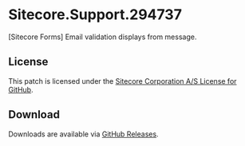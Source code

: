 # Sitecore.Support.294737
[Sitecore Forms] Email validation displays from message.

## License  
This patch is licensed under the [Sitecore Corporation A/S License for GitHub](https://github.com/sitecoresupport/Sitecore.Support.294737/blob/master/LICENSE).  

## Download  
Downloads are available via [GitHub Releases](https://github.com/sitecoresupport/Sitecore.Support.294737/releases).  
